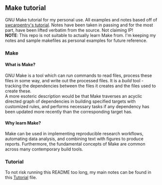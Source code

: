 ## Make tutorial  
GNU Make tutorial for my personal use. All examples and notes based off of
[swcarpentry's tutorial](https://swcarpentry.github.io/make-novice). Notes have been
taken in passing and for the most part, have been lifted verbatim from the
source. Not claiming IP!  
**NOTE**: This repo is not suitable to actually learn Make from. I'm keeping my
notes and sample makefiles as personal examples for future reference.  
### Make  
#### What is Make?  
GNU Make is a tool which can run commands to read files, process these files in
some way, and write out the processed files. It is a *build* tool - tracking
the dependencies between the files it creates and the files used to create
these.  
A more esoteric description would be that Make traverses an acyclic directed
graph of dependencies in building specified targets with customized rules, and
performs necessary tasks if any dependency has been updated more recently than
the corresponding target has.  
#### Why learn Make?  
Make can be used in implementing reproducible research workflows, automating
data analysis, and combining text with figures to produce reports.
Furthermore, the fundamental concepts of Make are common across many contemporary
build tools.
### Tutorial  
To not risk running this README too long, my main notes can be found in this
[Tutorial](notes/README.md) file.
